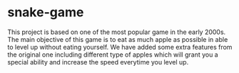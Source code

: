 # snake-game

This project is based on one of the most popular game in the early 2000s. The main objective of this game is to eat as much apple as possible in able to level up without eating yourself. We have added some extra features from the original one including different type of apples which will grant you a special ability and increase the speed everytime you level up.



